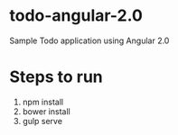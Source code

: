 # todo-angular-2.0
Sample Todo application using Angular 2.0 

Steps to run
============
1) npm install
2) bower install
3) gulp serve

